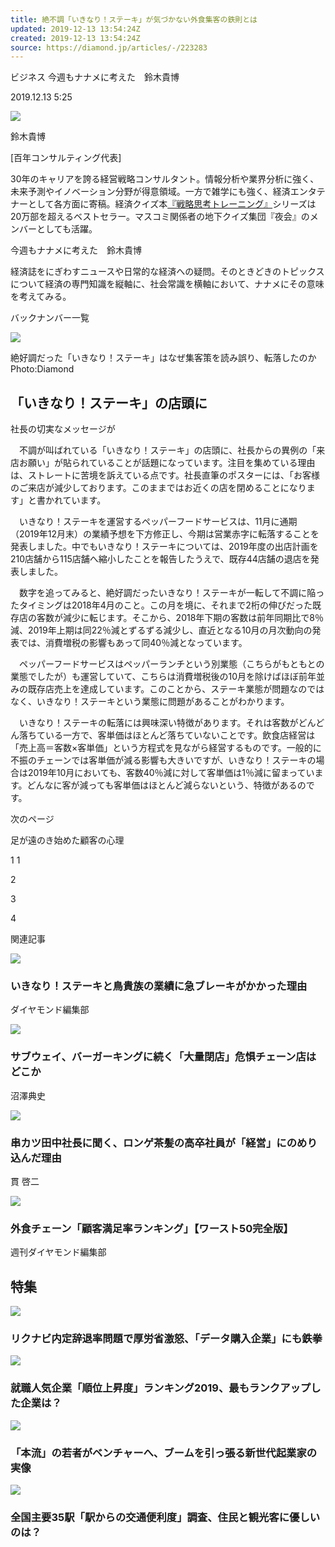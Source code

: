 ```yaml
---
title: 絶不調「いきなり！ステーキ」が気づかない外食集客の鉄則とは
updated: 2019-12-13 13:54:24Z
created: 2019-12-13 13:54:24Z
source: https://diamond.jp/articles/-/223283
---
```


ビジネス 今週もナナメに考えた　鈴木貴博

 2019.12.13 5:25

 ![](https://diamond.jp/mwimgs/5/d/100/img_5dddb5b4e510a1b258e08c055e89a1c912419.jpg)

鈴木貴博

[百年コンサルティング代表]

30年のキャリアを誇る経営戦略コンサルタント。情報分析や業界分析に強く、未来予測やイノベーション分野が得意領域。一方で雑学にも強く、経済エンタテナーとして各方面に寄稿。経済クイズ本[『戦略思考トレーニング』](http://www.amazon.co.jp/gp/product/4532112842/ref=as_li_ss_tl?ie=UTF8&camp=247&creative=7399&creativeASIN=4532112842&linkCode=as2&tag=diamondonline-22)シリーズは20万部を超えるベストセラー。マスコミ関係者の地下クイズ集団『夜会』のメンバーとしても活躍。

今週もナナメに考えた　鈴木貴博

経済誌をにぎわすニュースや日常的な経済への疑問。そのときどきのトピックスについて経済の専門知識を縦軸に、社会常識を横軸において、ナナメにその意味を考えてみる。

バックナンバー一覧

![](https://dol.ismcdn.jp/mwimgs/7/d/670m/img_7ddf4793c7d31e23b1202687d3e939bf248324.jpg)

絶好調だった「いきなり！ステーキ」はなぜ集客策を読み誤り、転落したのか　Photo:Diamond

## 「いきなり！ステーキ」の店頭に

社長の切実なメッセージが

　不調が叫ばれている「いきなり！ステーキ」の店頭に、社長からの異例の「来店お願い」が貼られていることが話題になっています。注目を集めている理由は、ストレートに苦境を訴えている点です。社長直筆のポスターには、「お客様のご来店が減少しております。このままではお近くの店を閉めることになります」と書かれています。

　いきなり！ステーキを運営するペッパーフードサービスは、11月に通期（2019年12月末）の業績予想を下方修正し、今期は営業赤字に転落することを発表しました。中でもいきなり！ステーキについては、2019年度の出店計画を210店舗から115店舗へ縮小したことを報告したうえで、既存44店舗の退店を発表しました。

　数字を追ってみると、絶好調だったいきなり！ステーキが一転して不調に陥ったタイミングは2018年4月のこと。この月を境に、それまで2桁の伸びだった既存店の客数が減少に転じます。そこから、2018年下期の客数は前年同期比で8％減、2019年上期は同22％減とずるずる減少し、直近となる10月の月次動向の発表では、消費増税の影響もあって同40％減となっています。

　ペッパーフードサービスはペッパーランチという別業態（こちらがもともとの業態でしたが）も運営していて、こちらは消費増税後の10月を除けばほぼ前年並みの既存店売上を達成しています。このことから、ステーキ業態が問題なのではなく、いきなり！ステーキという業態に問題があることがわかります。

　いきなり！ステーキの転落には興味深い特徴があります。それは客数がどんどん落ちている一方で、客単価はほとんど落ちていないことです。飲食店経営は「売上高＝客数×客単価」という方程式を見ながら経営するものです。一般的に不振のチェーンでは客単価が減る影響も大きいですが、いきなり！ステーキの場合は2019年10月においても、客数40％減に対して客単価は1％減に留まっています。どんなに客が減っても客単価はほとんど減らないという、特徴があるのです。

次のページ

足が遠のき始めた顧客の心理

 1
1

2

3

4

関連記事

 ![](https://dol.ismcdn.jp/mwimgs/6/e/85mw/img_6e623030840545529cd2bb4ebcadbd60145940.jpg)

### いきなり！ステーキと鳥貴族の業績に急ブレーキがかかった理由

ダイヤモンド編集部

 ![](https://dol.ismcdn.jp/mwimgs/9/b/85mw/img_9b1b9e911941be6ac34352872f8a2596101206.jpg)

### サブウェイ、バーガーキングに続く「大量閉店」危惧チェーン店はどこか

沼澤典史

 ![](https://dol.ismcdn.jp/mwimgs/5/7/85mw/img_5730c19bfe4bbd14a7e80a9e8495c550215839.jpg)

### 串カツ田中社長に聞く、ロンゲ茶髪の高卒社員が「経営」にのめり込んだ理由

貫 啓二

 ![](https://dol.ismcdn.jp/mwimgs/a/4/85mw/img_a4c1c63142bc0fee208bb79e4e59968a173533.jpg)

### 外食チェーン「顧客満足率ランキング」【ワースト50完全版】

週刊ダイヤモンド編集部

## 特集

 ![](https://dol.ismcdn.jp/mwimgs/c/b/-/img_cbe8709bcfca9eec0b538f1b4ac874b9150302.jpg)

### リクナビ内定辞退率問題で厚労省激怒、「データ購入企業」にも鉄拳

 ![](https://dol.ismcdn.jp/mwimgs/e/7/-/img_e7b92d63fd60c55a97431139dcaed8aa424485.jpg)

### 就職人気企業「順位上昇度」ランキング2019、最もランクアップした企業は？

 ![](https://dol.ismcdn.jp/mwimgs/e/3/-/img_e30f55ea0c2bbadf248da5f3f8d11f93458340.jpg)

### 「本流」の若者がベンチャーへ、ブームを引っ張る新世代起業家の実像

 ![](https://dol.ismcdn.jp/mwimgs/1/7/-/img_17a7c86dec346d59a7816a0642b8185b306814.jpg)

### 全国主要35駅「駅からの交通便利度」調査、住民と観光客に優しいのは？